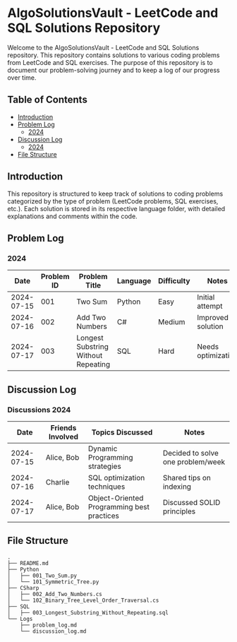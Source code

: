 # AlgoSolutionsVault - LeetCode and SQL Solutions Repository

Welcome to the AlgoSolutionsVault - LeetCode and SQL Solutions repository. This repository contains solutions to various coding problems from LeetCode and SQL exercises. The purpose of this repository is to document our problem-solving journey and to keep a log of our progress over time.

## Table of Contents
- [Introduction](#introduction)
- [Problem Log](#problem-log)
  - [2024](#2024)
- [Discussion Log](#discussion-log)
  - [2024](#discussions-2024)
- [File Structure](#file-structure)

## Introduction

This repository is structured to keep track of solutions to coding problems categorized by the type of problem (LeetCode problems, SQL exercises, etc.). Each solution is stored in its respective language folder, with detailed explanations and comments within the code.

## Problem Log

### 2024

| Date       | Problem ID | Problem Title                              | Language | Difficulty | Notes               |
|------------|------------|--------------------------------------------|----------|------------|---------------------|
| 2024-07-15 | 001        | Two Sum                                    | Python   | Easy       | Initial attempt     |
| 2024-07-16 | 002        | Add Two Numbers                            | C#       | Medium     | Improved solution   |
| 2024-07-17 | 003        | Longest Substring Without Repeating        | SQL      | Hard       | Needs optimization  |


## Discussion Log

### Discussions 2024

| Date       | Friends Involved | Topics Discussed                                       | Notes                              |
|------------|------------------|-------------------------------------------------------|------------------------------------|
| 2024-07-15 | Alice, Bob       | Dynamic Programming strategies                        | Decided to solve one problem/week  |
| 2024-07-16 | Charlie          | SQL optimization techniques                           | Shared tips on indexing            |
| 2024-07-17 | Alice, Bob       | Object-Oriented Programming best practices            | Discussed SOLID principles         |


## File Structure

```
.
├── README.md
├── Python
│   ├── 001_Two_Sum.py
│   └── 101_Symmetric_Tree.py
├── CSharp
│   ├── 002_Add_Two_Numbers.cs
│   └── 102_Binary_Tree_Level_Order_Traversal.cs
├── SQL
│   ├── 003_Longest_Substring_Without_Repeating.sql
└── Logs
    ├── problem_log.md
    └── discussion_log.md
```
